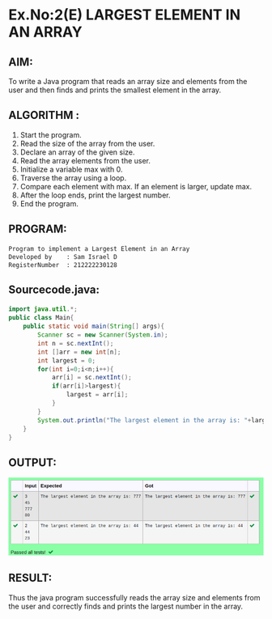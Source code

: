 # Ex.No:2(E)  LARGEST ELEMENT IN AN ARRAY

## AIM:
To write a Java program that reads an array size and elements from the user and then finds and prints the smallest element in the array.
## ALGORITHM :
1.	Start the program.
2.	Read the size of the array from the user.
3.	Declare an array of the given size.
4.	Read the array elements from the user.
5.	Initialize a variable max with 0.
6.	Traverse the array using a loop.
7.	Compare each element with max. If an element is larger, update max.
8.	After the loop ends, print the largest number.
9.	End the program.
	

## PROGRAM:
 ```
Program to implement a Largest Element in an Array
Developed by    : Sam Israel D 
RegisterNumber  : 212222230128
```

## Sourcecode.java:


```java
import java.util.*;
public class Main{
    public static void main(String[] args){
        Scanner sc = new Scanner(System.in);
        int n = sc.nextInt();
        int []arr = new int[n];
        int largest = 0;
        for(int i=0;i<n;i++){
            arr[i] = sc.nextInt();
            if(arr[i]>largest){
                largest = arr[i];
            }
        }
        System.out.println("The largest element in the array is: "+largest);
    }
}
```




## OUTPUT:

![image](./output.png)

## RESULT:
Thus the java program successfully reads the array size and elements from the user and correctly finds and prints the largest number in the array.




